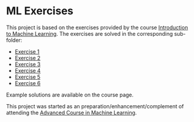 # ML Exercises

This project is based on the exercises provided by the course [Introduction to Machine Learning](https://www.cs.helsinki.fi/en/courses/582631/2016/s/k/1).
The exercises are solved in the corresponding sub-folder:

 * [Exercise 1](https://www.cs.helsinki.fi/webfm_send/1888)
 * [Exercise 2](https://www.cs.helsinki.fi/webfm_send/1892)
 * [Exercise 3](https://www.cs.helsinki.fi/webfm_send/1899)
 * [Exercise 4](https://www.cs.helsinki.fi/webfm_send/1908)
 * [Exercise 5](https://www.cs.helsinki.fi/webfm_send/1915)
 * [Exercise 6](https://www.cs.helsinki.fi/webfm_send/1920)

Example solutions are available on the course page.

This project was started as an preparation/enhancement/complement of attending 
the [Advanced Course in Machine Learning](https://www.cs.helsinki.fi/en/courses/582744/2017/k/k/1).